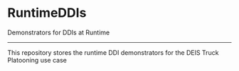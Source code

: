 # RuntimeDDIs
Demonstrators for DDIs at Runtime

-------------
This repository stores the runtime DDI demonstrators for the DEIS Truck Platooning use case
